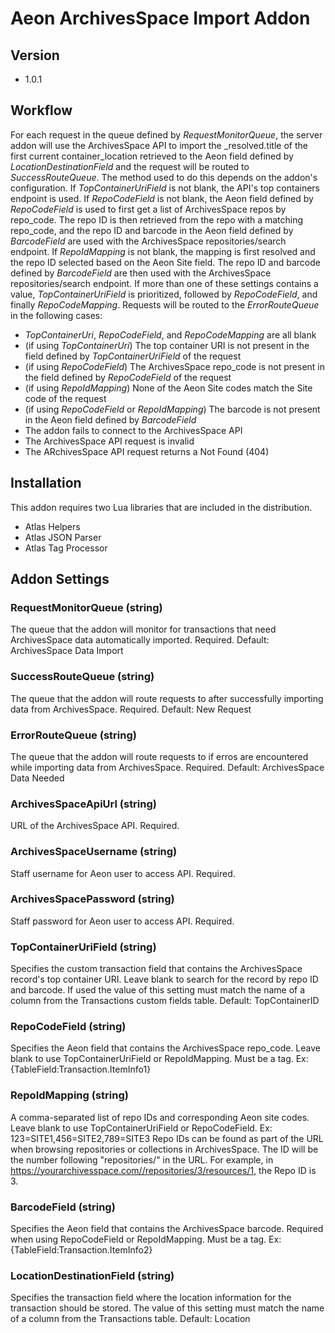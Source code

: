 # Aeon ArchivesSpace Import Addon

## Version
- 1.0.1

## Workflow

For each request in the queue defined by *RequestMonitorQueue*, the server addon will use the ArchivesSpace API to import the \_resolved.title of the first current container_location retrieved to the Aeon field defined by *LocationDestinationField* and the request will be routed to *SuccessRouteQueue*. The method used to do this depends on the addon's configuration. If *TopContainerUriField* is not blank, the API's top containers endpoint is used. If *RepoCodeField* is not blank, the Aeon field defined by *RepoCodeField* is used to first get a list of ArchivesSpace repos by repo_code. The repo ID is then retrieved from the repo with a matching repo_code, and the repo ID and barcode in the Aeon field defined by *BarcodeField* are used with the ArchivesSpace repositories/search endpoint. If *RepoIdMapping* is not blank, the mapping is first resolved and the repo ID selected based on the Aeon Site field. The repo ID and barcode defined by *BarcodeField* are then used with the ArchivesSpace repositories/search endpoint. If more than one of these settings contains a value, *TopContainerUriField* is prioritized, followed by *RepoCodeField*, and finally *RepoCodeMapping*. Requests will be routed to the *ErrorRouteQueue* in the following cases:
* *TopContainerUri*, *RepoCodeField*, and *RepoCodeMapping* are all blank
* (if using *TopContainerUri*) The top container URI is not present in the field defined by *TopContainerUriField* of the request
* (if using *RepoCodeField*) The ArchivesSpace repo_code is not present in the field defined by *RepoCodeField* of the request
* (if using *RepoIdMapping*) None of the Aeon Site codes match the Site code of the request
* (if using *RepoCodeField* or *RepoIdMapping*) The barcode is not present in the Aeon field defined by *BarcodeField*
* The addon fails to connect to the ArchivesSpace API
* The ArchivesSpace API request is invalid
* The ARchivesSpace API request returns a Not Found (404)

## Installation
This addon requires two Lua libraries that are included in the distribution.

*    Atlas Helpers
*    Atlas JSON Parser
*    Atlas Tag Processor

## Addon Settings

### **RequestMonitorQueue (string)**
The queue that the addon will monitor for transactions that need ArchivesSpace data automatically imported. Required. Default: ArchivesSpace Data Import

### **SuccessRouteQueue (string)**
The queue that the addon will route requests to after successfully importing data from ArchivesSpace. Required. Default: New Request

### **ErrorRouteQueue (string)**
The queue that the addon will route requests to if erros are encountered while importing data from ArchivesSpace. Required. Default: ArchivesSpace Data Needed

### **ArchivesSpaceApiUrl (string)**
URL of the ArchivesSpace API. Required.

### **ArchivesSpaceUsername (string)**
Staff username for Aeon user to access API. Required.

### **ArchivesSpacePassword (string)**
Staff password for Aeon user to access API. Required.

### **TopContainerUriField (string)**
Specifies the custom transaction field that contains the ArchivesSpace record's top container URI. Leave blank to search for the record by repo ID and barcode. If used the value of this setting must match the name of a column from the Transactions custom fields table. Default: TopContainerID

### **RepoCodeField (string)**
Specifies the Aeon field that contains the ArchivesSpace repo_code. Leave blank to use TopContainerUriField or RepoIdMapping. Must be a tag. Ex: {TableField:Transaction.ItemInfo1}

### **RepoIdMapping (string)**
A comma-separated list of repo IDs and corresponding Aeon site codes. Leave blank to use TopContainerUriField or RepoCodeField. Ex: 123=SITE1,456=SITE2,789=SITE3 
Repo IDs can be found as part of the URL when browsing repositories or collections in ArchivesSpace. The ID will be the number following "repositories/" in the URL. For example, in https://yourarchivesspace.com//repositories/3/resources/1, the Repo ID is 3.

### **BarcodeField (string)**
Specifies the Aeon field that contains the ArchivesSpace barcode. Required when using RepoCodeField or RepoIdMapping. Must be a tag. Ex: {TableField:Transaction.ItemInfo2}

### **LocationDestinationField (string)**
Specifies the transaction field where the location information for the transaction should be stored. The value of this setting must match the name of a column from the Transactions table. Default: Location